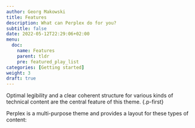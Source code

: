 ```yaml
---
author: Georg Makowski
title: Features
description: What can Perplex do for you?
subtitle: false
date: 2022-05-12T22:29:06+02:00 
menu:
  doc:
    name: Features
    parent: tldr
    pre: featured_play_list
categories: [Getting started]
weight: 3
draft: true
---
```


Optimal legibility and a clear coherent structure for various kinds of technical content are the central feature of this theme.
{.p-first} <!--more-->

Perplex is a multi-purpose theme and provides a layout for these types of content:
